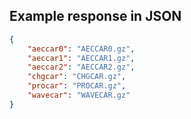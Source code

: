 

## Example response in JSON

```json
{
    "aeccar0": "AECCAR0.gz",
    "aeccar1": "AECCAR1.gz",
    "aeccar2": "AECCAR2.gz",
    "chgcar": "CHGCAR.gz",
    "procar": "PROCAR.gz",
    "wavecar": "WAVECAR.gz"
}
```

